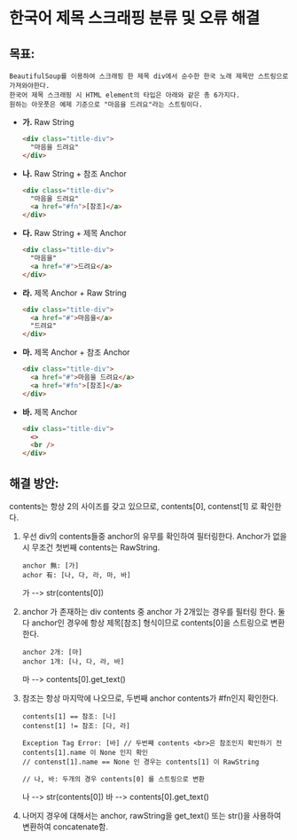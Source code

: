 # 한국어 제목 스크래핑 분류 및 오류 해결

## 목표:

    BeautifulSoup를 이용하여 스크래핑 한 제목 div에서 순수한 한국 노래 제목만 스트링으로 가져와야한다.
    한국어 제목 스크래핑 시 HTML element의 타입은 아래와 같은 총 6가지다.
    원하는 아웃풋은 예제 기준으로 "마음을 드려요"라는 스트링이다.

- **가.** Raw String

  ```html
  <div class="title-div">
    "마음을 드려요"
  </div>
  ```

- **나.** Raw String + 참조 Anchor

  ```html
  <div class="title-div">
    "마음을 드려요"
    <a href="#fn">[참조]</a>
  </div>
  ```

- **다.** Raw String + 제목 Anchor

  ```html
  <div class="title-div">
    "마음을"
    <a href="#">드려요</a>
  </div>
  ```

- **라.** 제목 Anchor + Raw String

  ```html
  <div class="title-div">
    <a href="#">마음을</a>
    "드려요"
  </div>
  ```

- **마.** 제목 Anchor + 참조 Anchor

  ```html
  <div class="title-div">
    <a href="#">마음을 드려요</a>
    <a href="#fn">[참조]</a>
  </div>
  ```

- **바.** 제목 Anchor

  ```html
  <div class="title-div">
    <>
    <br />
  </div>
  ```

## 해결 방안:

contents는 항상 2의 사이즈를 갖고 있으므로, contents[0], contenst[1] 로 확인한다.

1. 우선 div의 contents들중 anchor의 유무를 확인하여 필터링한다. Anchor가 없을시 무조건 첫번째 contents는 RawString.

   ```
   anchor 無: [가]
   achor 有: [나, 다, 라, 마, 바]
   ```

   가 --> str(contents[0])

2. anchor 가 존재하는 div contents 중 anchor 가 2개있는 경우를 필터링 한다. 둘 다 anchor인 경우에 항상 제목\[참조\] 형식이므로 contents[0]을 스트링으로 변환한다.

   ```
   anchor 2개: [마]
   anchor 1개: [나, 다, 라, 바]
   ```

   마 --> contents[0].get_text()

3. 참조는 항상 마지막에 나오므로, 두번째 anchor contents가 #fn인지 확인한다.

   ```
   contents[1] == 참조: [나]
   contenst[1] != 참조: [다, 라]

   Exception Tag Error: [바] // 두번째 contents <br>은 참조인지 확인하기 전 contents[1].name 이 None 인지 확인
   // contenst[1].name == None 인 경우는 contents[1] 이 RawString

   // 나, 바: 두개의 경우 contents[0] 를 스트링으로 변환
   ```

   나 --> str(contents[0])
   바 --> contents[0].get_text()

4. 나머지 경우에 대해서는 anchor, rawString을 get_text() 또는 str()을 사용하여 변환하여 concatenate함.
